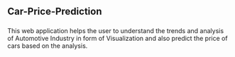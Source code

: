 ## Car-Price-Prediction

###
This web application helps the user to understand the trends and analysis of Automotive Industry in form of Visualization and also predict the price of cars based on the analysis.
